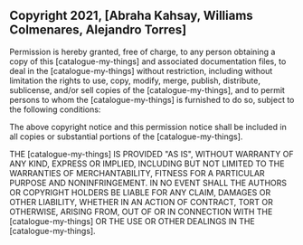 ## Copyright 2021, [Abraha Kahsay, Williams Colmenares, Alejandro Torres]

Permission is hereby granted, free of charge, to any person obtaining a copy of this [catalogue-my-things] and associated documentation files, to deal in the [catalogue-my-things] without restriction, including without limitation the rights to use, copy, modify, merge, publish, distribute, sublicense, and/or sell copies of the [catalogue-my-things], and to permit persons to whom the [catalogue-my-things] is furnished to do so, subject to the following conditions:

The above copyright notice and this permission notice shall be included in all copies or substantial portions of the [catalogue-my-things].

THE [catalogue-my-things] IS PROVIDED "AS IS", WITHOUT WARRANTY OF ANY KIND, EXPRESS OR IMPLIED, INCLUDING BUT NOT LIMITED TO THE WARRANTIES OF MERCHANTABILITY, FITNESS FOR A PARTICULAR PURPOSE AND NONINFRINGEMENT. IN NO EVENT SHALL THE AUTHORS OR COPYRIGHT HOLDERS BE LIABLE FOR ANY CLAIM, DAMAGES OR OTHER LIABILITY, WHETHER IN AN ACTION OF CONTRACT, TORT OR OTHERWISE, ARISING FROM, OUT OF OR IN CONNECTION WITH THE [catalogue-my-things] OR THE USE OR OTHER DEALINGS IN THE [catalogue-my-things].
